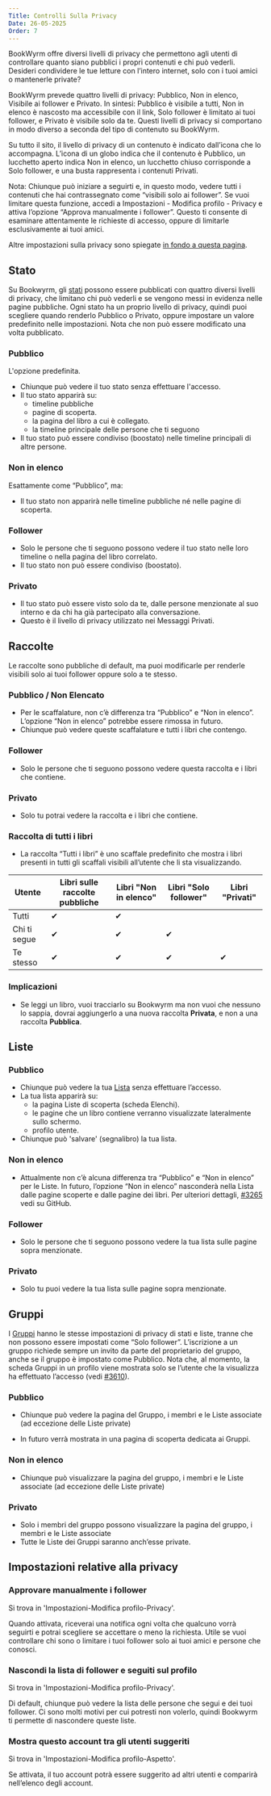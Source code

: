 ```yaml
---
Title: Controlli Sulla Privacy
Date: 26-05-2025
Order: 7
---
```


BookWyrm offre diversi livelli di privacy che permettono agli utenti di controllare quanto siano pubblici i propri contenuti e chi può vederli.
Desideri condividere le tue letture con l’intero internet, solo con i tuoi amici o mantenerle private?

BookWyrm prevede quattro livelli di privacy: Pubblico, Non in elenco, Visibile ai follower e Privato.
In sintesi: Pubblico è visibile a tutti, Non in elenco è nascosto ma accessibile con il link, Solo follower è limitato ai tuoi follower, e Privato è visibile solo da te.
Questi livelli di privacy si comportano in modo diverso a seconda del tipo di contenuto su BookWyrm.

Su tutto il sito, il livello di privacy di un contenuto è indicato dall’icona che lo accompagna.
L’icona di un globo indica che il contenuto è Pubblico, un lucchetto aperto indica Non in elenco, un lucchetto chiuso corrisponde a Solo follower, e una busta rappresenta i contenuti Privati.

Nota: Chiunque può iniziare a seguirti e, in questo modo, vedere tutti i contenuti che hai contrassegnato come “visibili solo ai follower”.
Se vuoi limitare questa funzione, accedi a Impostazioni - Modifica profilo - Privacy e attiva l’opzione “Approva manualmente i follower”.
Questo ti consente di esaminare attentamente le richieste di accesso, oppure di limitarle esclusivamente ai tuoi amici.

Altre impostazioni sulla privacy sono spiegate [in fondo a questa pagina](#privacy-related-settings).

## Stato

Su Bookwyrm, gli [stati](/posting-statuses.html) possono essere pubblicati con quattro diversi livelli di privacy, che limitano chi può vederli e se vengono messi in evidenza nelle pagine pubbliche.
Ogni stato ha un proprio livello di privacy, quindi puoi scegliere quando renderlo Pubblico o Privato, oppure impostare un valore predefinito nelle impostazioni.
Nota che non può essere modificato una volta pubblicato.

### Pubblico

L'opzione predefinita.

- Chiunque può vedere il tuo stato senza effettuare l'accesso.
- Il tuo stato apparirà su:
    - timeline pubbliche
    - pagine di scoperta.
    - la pagina del libro a cui è collegato.
    - la timeline principale delle persone che ti seguono
- Il tuo stato può essere condiviso (boostato) nelle timeline principali di altre persone.

### Non in elenco

Esattamente come “Pubblico”, ma:

- Il tuo stato non apparirà nelle timeline pubbliche né nelle pagine di scoperta.

### Follower

- Solo le persone che ti seguono possono vedere il tuo stato nelle loro timeline o nella pagina del libro correlato.
- Il tuo stato non può essere condiviso (boostato).

### Privato

- Il tuo stato può essere visto solo da te, dalle persone menzionate al suo interno e da chi ha già partecipato alla conversazione.
- Questo è il livello di privacy utilizzato nei Messaggi Privati.

## Raccolte

Le raccolte sono pubbliche di default, ma puoi modificarle per renderle visibili solo ai tuoi follower oppure solo a te stesso.

### Pubblico / Non Elencato

- Per le scaffalature, non c’è differenza tra “Pubblico” e “Non in elenco”. L’opzione “Non in elenco” potrebbe essere rimossa in futuro.
- Chiunque può vedere queste scaffalature e tutti i libri che contengo.

### Follower

- Solo le persone che ti seguono possono vedere questa raccolta e i libri che contiene.

### Privato

- Solo tu potrai vedere la raccolta e i libri che contiene.

### Raccolta di tutti i libri

- La raccolta “Tutti i libri” è uno scaffale predefinito che mostra i libri presenti in tutti gli scaffali visibili all’utente che li sta visualizzando.

| Utente       | Libri sulle raccolte pubbliche | Libri "Non in elenco" | Libri "Solo follower" | Libri "Privati" |
| ------------ | ------------------------------ | --------------------- | --------------------- | --------------- |
| Tutti        | ✔                              | ✔                     |                       |                 |
| Chi ti segue | ✔                              | ✔                     | ✔                     |                 |
| Te stesso    | ✔                              | ✔                     | ✔                     | ✔               |

### Implicazioni

- Se leggi un libro, vuoi tracciarlo su Bookwyrm ma non vuoi che nessuno lo sappia, dovrai aggiungerlo a una nuova raccolta **Privata**, e non a una raccolta **Pubblica**.

## Liste

### Pubblico

- Chiunque può vedere la tua [Lista](/lists.html) senza effettuare l’accesso.
- La tua lista apparirà su:
    - la pagina Liste di scoperta (scheda Elenchi).
    - le pagine che un libro contiene verranno visualizzate lateralmente sullo schermo.
    - profilo utente.
- Chiunque può 'salvare' (segnalibro) la tua lista.

### Non in elenco

- Attualmente non c’è alcuna differenza tra “Pubblico” e “Non in elenco” per le Liste.
    In futuro, l’opzione “Non in elenco” nasconderà nella Lista dalle pagine scoperte e dalle pagine dei libri.
    Per ulteriori dettagli, [#3265](https://github.com/bookwyrm-social/bookwyrm/issues/3265) vedi su GitHub.

### Follower

- Solo le persone che ti seguono possono vedere la tua lista sulle pagine sopra menzionate.

### Privato

- Solo tu puoi vedere la tua lista sulle pagine sopra menzionate.

## Gruppi

I [Gruppi](/groups.html) hanno le stesse impostazioni di privacy di stati e liste, tranne che non possono essere impostati come “Solo follower”.
L’iscrizione a un gruppo richiede sempre un invito da parte del proprietario del gruppo, anche se il gruppo è impostato come Pubblico.
Nota che, al momento, la scheda Gruppi in un profilo viene mostrata solo se l’utente che la visualizza ha effettuato l’accesso (vedi [#3610](https://github.com/bookwyrm-social/bookwyrm/issues/3610)).

### Pubblico

- Chiunque può vedere la pagina del Gruppo, i membri e le Liste associate (ad eccezione delle Liste private)

- In futuro verrà mostrata in una pagina di scoperta dedicata ai Gruppi.

### Non in elenco

- Chiunque può visualizzare la pagina del gruppo, i membri e le Liste associate (ad eccezione delle Liste private)

### Privato

- Solo i membri del gruppo possono visualizzare la pagina del gruppo, i membri e le Liste associate
- Tutte le Liste dei Gruppi saranno anch’esse private.

## Impostazioni relative alla privacy

### Approvare manualmente i follower

Si trova in 'Impostazioni-Modifica profilo-Privacy'.

Quando attivata, riceverai una notifica ogni volta che qualcuno vorrà seguirti e potrai scegliere se accettare o meno la richiesta.
Utile se vuoi controllare chi sono o limitare i tuoi follower solo ai tuoi amici e persone che conosci.

### Nascondi la lista di follower e seguiti sul profilo

Si trova in 'Impostazioni-Modifica profilo-Privacy'.

Di default, chiunque può vedere la lista delle persone che segui e dei tuoi follower.
Ci sono molti motivi per cui potresti non volerlo, quindi Bookwyrm ti permette di nascondere queste liste.

### Mostra questo account tra gli utenti suggeriti

Si trova in 'Impostazioni-Modifica profilo-Aspetto'.

Se attivata, il tuo account potrà essere suggerito ad altri utenti e comparirà nell’elenco degli account.


